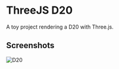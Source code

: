 # ThreeJS D20

A toy project rendering a D20 with Three.js.

## Screenshots

![D20](https://i.imgur.com/5kRLTb7.png)
